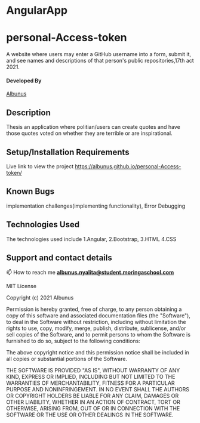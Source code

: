 # AngularApp
# personal-Access-token
A website where users may enter a GitHub username into a form, submit it, and see names and descriptions of that person's public repositories,17th act 2021.
#### Developed By 
[Albunus](https://github.com/albunus)

## Description
 Thesis an application where politian/users can create quotes and have those quotes voted on whether they are terrible or are inspirational. 
 
## Setup/Installation Requirements

Live link to view the project  https://albunus.github.io/personal-Access-token/

## Known Bugs
implementation challenges(implementing  functionality), Error Debugging

## Technologies Used
The technologies used include 
1.Angular,
2.Bootstrap,
3.HTML 
4.CSS

## Support and contact details
📫 How to reach me **albunus.nyalita@student.moringaschool.com**



MIT License

Copyright (c) 2021 Albunus

Permission is hereby granted, free of charge, to any person obtaining a copy
of this software and associated documentation files (the "Software"), to deal
in the Software without restriction, including without limitation the rights
to use, copy, modify, merge, publish, distribute, sublicense, and/or sell
copies of the Software, and to permit persons to whom the Software is
furnished to do so, subject to the following conditions:

The above copyright notice and this permission notice shall be included in all
copies or substantial portions of the Software.

THE SOFTWARE IS PROVIDED "AS IS", WITHOUT WARRANTY OF ANY KIND, EXPRESS OR
IMPLIED, INCLUDING BUT NOT LIMITED TO THE WARRANTIES OF MERCHANTABILITY,
FITNESS FOR A PARTICULAR PURPOSE AND NONINFRINGEMENT. IN NO EVENT SHALL THE
AUTHORS OR COPYRIGHT HOLDERS BE LIABLE FOR ANY CLAIM, DAMAGES OR OTHER
LIABILITY, WHETHER IN AN ACTION OF CONTRACT, TORT OR OTHERWISE, ARISING FROM,
OUT OF OR IN CONNECTION WITH THE SOFTWARE OR THE USE OR OTHER DEALINGS IN THE
SOFTWARE.
